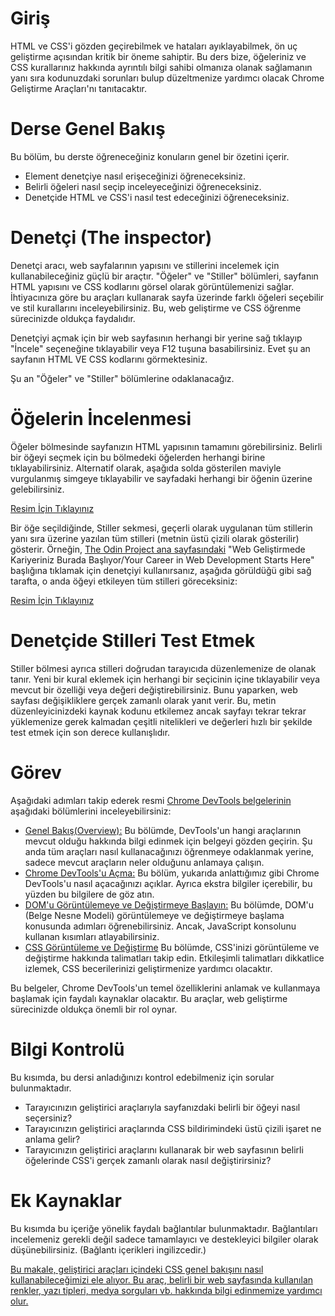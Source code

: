 # Giriş

HTML ve CSS'i gözden geçirebilmek ve hataları ayıklayabilmek, ön uç geliştirme açısından kritik bir öneme sahiptir. Bu ders bize, öğeleriniz ve CSS kurallarınız hakkında ayrıntılı bilgi sahibi olmanıza olanak sağlamanın yanı sıra kodunuzdaki sorunları bulup düzeltmenize yardımcı olacak Chrome Geliştirme Araçları'nı tanıtacaktır.

# Derse Genel Bakış

Bu bölüm, bu derste öğreneceğiniz konuların genel bir özetini içerir.
- Element denetçiye nasıl erişeceğinizi öğreneceksiniz.
- Belirli öğeleri nasıl seçip inceleyeceğinizi öğreneceksiniz.
- Denetçide HTML ve CSS'i nasıl test edeceğinizi öğreneceksiniz.

# Denetçi (The inspector)

Denetçi aracı, web sayfalarının yapısını ve stillerini incelemek için kullanabileceğiniz güçlü bir araçtır. "Öğeler" ve "Stiller" bölümleri, sayfanın HTML yapısını ve CSS kodlarını görsel olarak görüntülemenizi sağlar. İhtiyacınıza göre bu araçları kullanarak sayfa üzerinde farklı öğeleri seçebilir ve stil kurallarını inceleyebilirsiniz. Bu, web geliştirme ve CSS öğrenme sürecinizde oldukça faydalıdır.

Denetçiyi açmak için bir web sayfasının herhangi bir yerine sağ tıklayıp "İncele" seçeneğine tıklayabilir veya F12 tuşuna basabilirsiniz. Evet şu an sayfanın HTML VE CSS kodlarını görmektesiniz.

Şu an "Öğeler" ve "Stiller" bölümlerine odaklanacağız.

# Öğelerin İncelenmesi

Öğeler bölmesinde sayfanızın HTML yapısının tamamını görebilirsiniz. Belirli bir öğeyi seçmek için bu bölmedeki öğelerden herhangi birine tıklayabilirsiniz. Alternatif olarak, aşağıda solda gösterilen maviyle vurgulanmış simgeye tıklayabilir ve sayfadaki herhangi bir öğenin üzerine gelebilirsiniz. 

[Resim İçin Tıklayınız](https://cdn.statically.io/gh/TheOdinProject/curriculum/594984d7c9f9e744577f19ea475b3864e8cc7c91/html_css/v2/foundations/inspecting-html-and-css/imgs/01.png)

Bir öğe seçildiğinde, Stiller sekmesi, geçerli olarak uygulanan tüm stillerin yanı sıra üzerine yazılan tüm stilleri (metnin üstü çizili olarak gösterilir) gösterir. Örneğin, [The Odin Project ana sayfasındaki](https://www.theodinproject.com/) "Web Geliştirmede Kariyeriniz Burada Başlıyor/Your Career in Web Development Starts Here" başlığına tıklamak için denetçiyi kullanırsanız, aşağıda görüldüğü gibi sağ tarafta, o anda öğeyi etkileyen tüm stilleri göreceksiniz:

[Resim İçin Tıklayınız](https://cdn.statically.io/gh/TheOdinProject/curriculum/f8fd38fc62578d8e8368f5303126215a492847f0/foundations/html_css/inspecting-html-and-css/imgs/03.png)

# Denetçide Stilleri Test Etmek

Stiller bölmesi ayrıca stilleri doğrudan tarayıcıda düzenlemenize de olanak tanır. Yeni bir kural eklemek için herhangi bir seçicinin içine tıklayabilir veya mevcut bir özelliği veya değeri değiştirebilirsiniz. Bunu yaparken, web sayfası değişikliklere gerçek zamanlı olarak yanıt verir. Bu, metin düzenleyicinizdeki kaynak kodunu etkilemez ancak sayfayı tekrar tekrar yüklemenize gerek kalmadan çeşitli nitelikleri ve değerleri hızlı bir şekilde test etmek için son derece kullanışlıdır. 

# Görev

Aşağıdaki adımları takip ederek resmi [Chrome DevTools belgelerinin](https://developer.chrome.com/docs/devtools/) aşağıdaki bölümlerini inceleyebilirsiniz:
- [Genel Bakış(Overview):](https://developer.chrome.com/docs/devtools/overview/) Bu bölümde, DevTools'un hangi araçlarının mevcut olduğu hakkında bilgi edinmek için belgeyi gözden geçirin. Şu anda tüm araçları nasıl kullanacağınızı öğrenmeye odaklanmak yerine, sadece mevcut araçların neler olduğunu anlamaya çalışın.
- [Chrome DevTools'u Açma:](https://developer.chrome.com/docs/devtools/open/) Bu bölüm, yukarıda anlattığımız gibi Chrome DevTools'u nasıl açacağınızı açıklar. Ayrıca ekstra bilgiler içerebilir, bu yüzden bu bilgilere de göz atın.
- [DOM'u Görüntülemeye ve Değiştirmeye Başlayın:](https://developer.chrome.com/docs/devtools/dom/) Bu bölümde, DOM'u (Belge Nesne Modeli) görüntülemeye ve değiştirmeye başlama konusunda adımları öğrenebilirsiniz. Ancak, JavaScript konsolunu kullanan kısımları atlayabilirsiniz.
- [CSS Görüntüleme ve Değiştirme](https://developer.chrome.com/docs/devtools/css/) Bu bölümde, CSS'inizi görüntüleme ve değiştirme hakkında talimatları takip edin. Etkileşimli talimatları dikkatlice izlemek, CSS becerilerinizi geliştirmenize yardımcı olacaktır.

Bu belgeler, Chrome DevTools'un temel özelliklerini anlamak ve kullanmaya başlamak için faydalı kaynaklar olacaktır. Bu araçlar, web geliştirme sürecinizde oldukça önemli bir rol oynar.

# Bilgi Kontrolü

Bu kısımda, bu dersi anladığınızı kontrol edebilmeniz için sorular bulunmaktadır.

- Tarayıcınızın geliştirici araçlarıyla sayfanızdaki belirli bir öğeyi nasıl seçersiniz? 
- Tarayıcınızın geliştirici araçlarında CSS bildirimindeki üstü çizili işaret ne anlama gelir? 
- Tarayıcınızın geliştirici araçlarını kullanarak bir web sayfasının belirli öğelerinde CSS'i gerçek zamanlı olarak nasıl değiştirirsiniz? 

# Ek Kaynaklar

Bu kısımda bu içeriğe yönelik faydalı bağlantılar bulunmaktadır. Bağlantıları incelemeniz gerekli değil sadece tamamlayıcı ve destekleyici bilgiler olarak düşünebilirsiniz. (Bağlantı içerikleri ingilizcedir.)

[Bu makale, geliştirici araçları içindeki CSS genel bakışını nasıl kullanabileceğimizi ele alıyor. Bu araç, belirli bir web sayfasında kullanılan renkler, yazı tipleri, medya sorguları vb. hakkında bilgi edinmemize yardımcı olur.](https://www.freecodecamp.org/news/how-to-use-css-overview-in-chrome-developer-tools/)